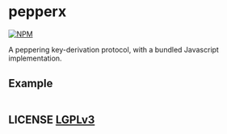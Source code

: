 # pepperx
[![NPM](https://img.shields.io/npm/v/pepperx.svg)](https://www.npmjs.org/package/pepperx)

A peppering key-derivation protocol,  with a bundled Javascript implementation.

## Example
``` javascript
```

## LICENSE [LGPLv3](LICENSE)
